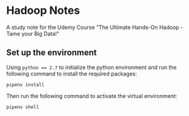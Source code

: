 # Hadoop Notes
A study note for the Udemy Course "The Ultimate Hands-On Hadoop - Tame your Big Data!"

## Set up the environment

Using `python == 2.7` to initialize the python environment and run the following command to install the required packages:

```
pipenv install
```

Then run the following command to activate the virtual environment:

```
pipenv shell
```

